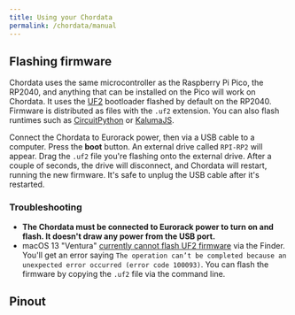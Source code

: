 ```yaml
---
title: Using your Chordata
permalink: /chordata/manual
---
```


## Flashing firmware

Chordata uses the same microcontroller as the Raspberry Pi Pico, the RP2040, and anything that can be installed on the Pico will work on Chordata. It uses the [UF2](https://github.com/microsoft/uf2) bootloader flashed by default on the RP2040. Firmware is distributed as files with the `.uf2` extension. You can also flash runtimes such as [CircuitPython](https://circuitpython.org/) or [KalumaJS](https://kalumajs.org/).

Connect the Chordata to Eurorack power, then via a USB cable to a computer. Press the **boot** button. An external drive called `RPI-RP2` will appear. Drag the `.uf2` file you're flashing onto the external drive. After a couple of seconds, the drive will disconnect, and Chordata will restart, running the new firmware. It's safe to unplug the USB cable after it's restarted.

### Troubleshooting

 - **The Chordata must be connected to Eurorack power to turn on and flash. It doesn't draw any power from the USB port.**
 - macOS 13 "Ventura" [currently cannot flash UF2 firmware](https://www.raspberrypi.com/news/the-ventura-problem/) via the Finder. You'll get an error saying `The operation can’t be completed because an unexpected error occurred (error code 100093)`. You can flash the firmware by copying the `.uf2` file via the command line.

## Pinout
